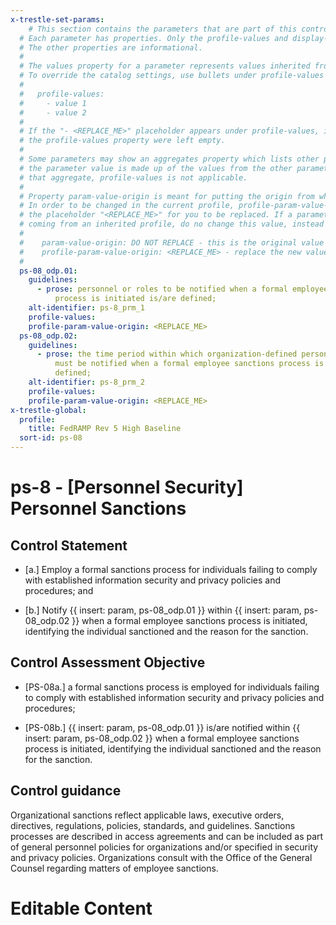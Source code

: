 ```yaml
---
x-trestle-set-params:
    # This section contains the parameters that are part of this control.
  # Each parameter has properties. Only the profile-values and display-name properties are editable.
  # The other properties are informational.
  #
  # The values property for a parameter represents values inherited from the OSCAL catalog.
  # To override the catalog settings, use bullets under profile-values as shown below:
  #
  #   profile-values:
  #     - value 1
  #     - value 2
  #
  # If the "- <REPLACE_ME>" placeholder appears under profile-values, it is the same as if
  # the profile-values property were left empty.
  #
  # Some parameters may show an aggregates property which lists other parameters. This means
  # the parameter value is made up of the values from the other parameters. For parameters
  # that aggregate, profile-values is not applicable.
  #
  # Property param-value-origin is meant for putting the origin from where that parameter comes from.
  # In order to be changed in the current profile, profile-param-value-origin property will be displayed with
  # the placeholder "<REPLACE_ME>" for you to be replaced. If a parameter already has a param-value-origin
  # coming from an inherited profile, do no change this value, instead use profile-param-value-origin as follows:
  #
  #    param-value-origin: DO NOT REPLACE - this is the original value
  #    profile-param-value-origin: <REPLACE_ME> - replace the new value required HERE
  #
  ps-08_odp.01:
    guidelines:
      - prose: personnel or roles to be notified when a formal employee sanctions
          process is initiated is/are defined;
    alt-identifier: ps-8_prm_1
    profile-values:
    profile-param-value-origin: <REPLACE_ME>
  ps-08_odp.02:
    guidelines:
      - prose: the time period within which organization-defined personnel or roles
          must be notified when a formal employee sanctions process is initiated is
          defined;
    alt-identifier: ps-8_prm_2
    profile-values:
    profile-param-value-origin: <REPLACE_ME>
x-trestle-global:
  profile:
    title: FedRAMP Rev 5 High Baseline
  sort-id: ps-08
---
```


# ps-8 - \[Personnel Security\] Personnel Sanctions

## Control Statement

- \[a.\] Employ a formal sanctions process for individuals failing to comply with established information security and privacy policies and procedures; and

- \[b.\] Notify {{ insert: param, ps-08_odp.01 }} within {{ insert: param, ps-08_odp.02 }} when a formal employee sanctions process is initiated, identifying the individual sanctioned and the reason for the sanction.

## Control Assessment Objective

- \[PS-08a.\] a formal sanctions process is employed for individuals failing to comply with established information security and privacy policies and procedures;

- \[PS-08b.\] {{ insert: param, ps-08_odp.01 }} is/are notified within {{ insert: param, ps-08_odp.02 }} when a formal employee sanctions process is initiated, identifying the individual sanctioned and the reason for the sanction.

## Control guidance

Organizational sanctions reflect applicable laws, executive orders, directives, regulations, policies, standards, and guidelines. Sanctions processes are described in access agreements and can be included as part of general personnel policies for organizations and/or specified in security and privacy policies. Organizations consult with the Office of the General Counsel regarding matters of employee sanctions.

# Editable Content

<!-- Make additions and edits below -->
<!-- The above represents the contents of the control as received by the profile, prior to additions. -->
<!-- If the profile makes additions to the control, they will appear below. -->
<!-- The above markdown may not be edited but you may edit the content below, and/or introduce new additions to be made by the profile. -->
<!-- If there is a yaml header at the top, parameter values may be edited. Use --set-parameters to incorporate the changes during assembly. -->
<!-- The content here will then replace what is in the profile for this control, after running profile-assemble. -->
<!-- The current profile has no added parts for this control, but you may add new ones here. -->
<!-- Each addition must have a heading either of the form ## Control my_addition_name -->
<!-- or ## Part a. (where the a. refers to one of the control statement labels.) -->
<!-- "## Control" parts are new parts added after the statement part. -->
<!-- "## Part" parts are new parts added into the top-level statement part with that label. -->
<!-- Subparts may be added with nested hash levels of the form ### My Subpart Name -->
<!-- underneath the parent ## Control or ## Part being added -->
<!-- See https://oscal-compass.github.io/compliance-trestle/tutorials/ssp_profile_catalog_authoring/ssp_profile_catalog_authoring for guidance. -->
